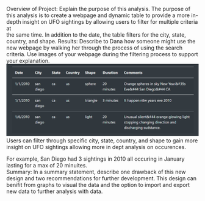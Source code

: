 Overview of Project: Explain the purpose of this analysis.
  The purpose of this analysis is to create a webpage and dynamic table to provide a more in-depth insight on UFO sightings by allowing users to filter for multiple criteria at  
  the same time. In addition to the date, the table filters for the city, state, country, and shape.
Results: Describe to Dana how someone might use the new webpage by walking her through the process of using the search criteria. Use images of your webpage during the filtering process to support your explanation.
  ![image](images/san.png)
  Users can filter through specific city, state, country, and shape to gain more insight on UFO sightings allowing more in dept analysis on occurences. 
  
  For example, San Diego had 3 sightings in 2010 all occuring in January lasting for a max of 20 minuites.  
Summary: In a summary statement, describe one drawback of this new design and two recommendations for further development.
  This design can benifit from graphs to visual the data and the option to import and export new data to further analysis with data. 
